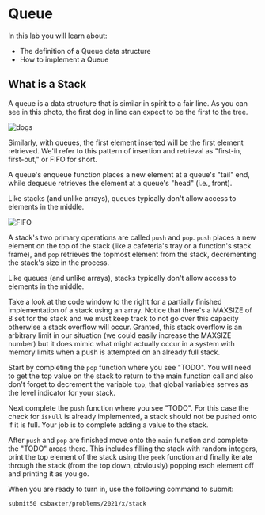 # Queue

In this lab you will learn about:

- The definition of a Queue data structure
- How to implement a Queue

## What is a Stack

A queue is a data structure that is similar in spirit to a fair line. As you can see in this photo, the first dog in line can expect to be the first to the tree.

![dogs](https://raw.githubusercontent.com/csbaxter/tutorials/2020/queue/dogs.jpg)

Similarly, with queues, the first element inserted will be the first element retrieved. We'll refer to this pattern of insertion and retrieval as "first-in, first-out," or FIFO for short.


A queue's enqueue function places a new element at a queue's "tail" end, while dequeue retrieves the element at a queue's "head" (i.e., front).

Like stacks (and unlike arrays), queues typically don't allow access to elements in the middle.

![FIFO](https://raw.githubusercontent.com/csbaxter/tutorials/2020/queue/fifo.jpg)

A stack's two primary operations are called `push` and `pop`. `push` places a new element on the top of the stack (like a cafeteria's tray or a function's stack frame), and `pop` retrieves the topmost element from the stack, decrementing the stack's size in the process.

Like queues (and unlike arrays), stacks typically don't allow access to elements in the middle.

Take a look at the code window to the right for a partially finished implementation of a stack using an array.  Notice that there's a MAXSIZE of 8 set for the stack and we must keep track to not go over this capacity otherwise a stack overflow will occur.  Granted, this stack overflow is an arbitrary limit in our situation (we could easily increase the MAXSIZE number) but it does mimic what might actually occur in a system with memory limits when a push is attempted on an already full stack.

Start by completing the `pop` function where you see "TODO".  You will need to get the top value on the stack to return to the main function call and also don't forget to decrement the variable `top`, that global variables serves as the level indicator for your stack.

Next complete the `push` function where you see "TODO".  For this case the check for `isFull` is already implemented, a stack should not be pushed onto if it is full.  Your job is to complete adding a value to the stack.

After `push` and `pop` are finished move onto the `main` function and complete the "TODO" areas there.  This includes filling the stack with random integers, print the top element of the stack using the `peek` function and finally iterate through the stack (from the top down, obviously) popping each element off and printing it as you go.

When you are ready to turn in, use the following command to submit:

`submit50 csbaxter/problems/2021/x/stack`

